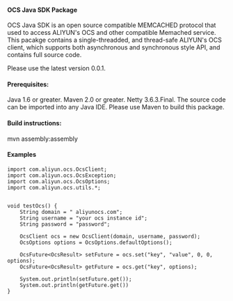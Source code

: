 #### OCS  Java SDK Package

OCS Java SDK is an open source compatible MEMCACHED protocol that used to  access ALIYUN's OCS and other compatible Memached service. 
This pacakge contains a single-threadded,  and thread-safe ALIYUN's OCS client, which supports both asynchronous and synchronous style API,
and contains full source code.

Please use the latest version 0.0.1.
#### Prerequisites:

Java 1.6 or greater.
Maven 2.0 or greater.
Netty  3.6.3.Final.
The source code can be imported into any Java IDE. 
Please use Maven to build this package.

#### Build instructions:
mvn assembly:assembly


#### Examples


```
import com.aliyun.ocs.OcsClient;
import com.aliyun.ocs.OcsException;
import com.aliyun.ocs.OcsOptions;
import com.aliyun.ocs.utils.*;


void testOcs() {
	String domain = " aliyunocs.com";
	String username = "your ocs instance id";
	String password = "password";

	OcsClient ocs = new OcsClient(domain, username, password);
	OcsOptions options = OcsOptions.defaultOptions();

	OcsFuture<OcsResult> setFuture = ocs.set("key", "value", 0, 0, options);
	OcsFuture<OcsResult> getFuture = ocs.get("key", options);

	System.out.println(setFuture.get());
	System.out.println(getFuture.get())
}
```